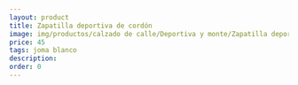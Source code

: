 ```yaml
---
layout: product
title: Zapatilla deportiva de cordón
image: img/productos/calzado de calle/Deportiva y monte/Zapatilla deportiva de cordón=45=joma blanco.webp
price: 45
tags: joma blanco
description: 
order: 0
---
```

